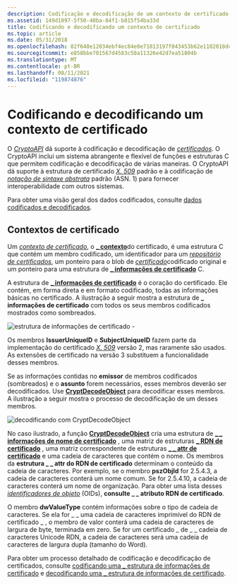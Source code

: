 ```yaml
---
description: Codificação e decodificação de um contexto de certificado usando o CryptoAPI.
ms.assetid: 149d1097-5f50-40ba-84f1-b815f54ba33d
title: Codificando e decodificando um contexto de certificado
ms.topic: article
ms.date: 05/31/2018
ms.openlocfilehash: 82f640e12034ebf4ec84e0e71013197f043453b62e1102018dcfe9ea887d6ada
ms.sourcegitcommit: e858bbe701567d4583c50a11326e42d7ea51804b
ms.translationtype: MT
ms.contentlocale: pt-BR
ms.lasthandoff: 08/11/2021
ms.locfileid: "119874876"
---
```

# <a name="encoding-and-decoding-a-certificate-context"></a>Codificando e decodificando um contexto de certificado

O [*CryptoAPI*](../secgloss/c-gly.md) dá suporte à codificação e decodificação de [*certificados*](../secgloss/c-gly.md). O CryptoAPI inclui um sistema abrangente e flexível de funções e estruturas C que permitem codificação e decodificação de várias maneiras. O CryptoAPI dá suporte à estrutura de certificado [*X. 509*](../secgloss/x-gly.md) padrão e à codificação de [*notação de sintaxe abstrata*](../secgloss/a-gly.md) padrão (ASN. 1) para fornecer interoperabilidade com outros sistemas.

Para obter uma visão geral dos dados codificados, consulte [dados codificados e decodificados](encoded-and-decoded-data.md).

## <a name="certificate-contexts"></a>Contextos de certificado

Um [*contexto de certificado*](../secgloss/c-gly.md), o [**\_ contexto**](/windows/desktop/api/Wincrypt/ns-wincrypt-cert_context)do certificado, é uma estrutura C que contém um membro codificado, um identificador para um [*repositório de certificados*](../secgloss/c-gly.md), um ponteiro para o blob de [*certificado*](../secgloss/c-gly.md)codificado original e um ponteiro para uma estrutura de [**\_ informações de certificado**](/windows/desktop/api/Wincrypt/ns-wincrypt-cert_info) C.

A estrutura de [**\_ informações de certificado**](/windows/desktop/api/Wincrypt/ns-wincrypt-cert_info) é o coração do certificado. Ele contém, em forma direta e em formato codificado, todas as informações básicas no certificado. A ilustração a seguir mostra a estrutura de **\_ informações de certificado** com todos os seus membros codificados mostrados como sombreados.

![estrutura de informações de certificado \-](images/certinf2.png)

Os membros **IssuerUniqueID** e **SubjectUniqueID** fazem parte da implementação do certificado [*X. 509*](../secgloss/x-gly.md) versão 2, mas raramente são usados. As extensões de certificado na versão 3 substituem a funcionalidade desses membros.

Se as informações contidas no **emissor** de membros codificados (sombreados) e o **assunto** forem necessários, esses membros deverão ser decodificados. Use [**CryptDecodeObject**](/windows/desktop/api/Wincrypt/nf-wincrypt-cryptdecodeobject) para decodificar esses membros. A ilustração a seguir mostra o processo de decodificação de um desses membros.

![decodificando com CryptDecodeObject](images/infoflow.png)

No caso ilustrado, a função [**CryptDecodeObject**](/windows/desktop/api/Wincrypt/nf-wincrypt-cryptdecodeobject) cria uma estrutura de [**\_ \_ informações de nome de certificado**](/windows/desktop/api/Wincrypt/ns-wincrypt-cert_name_info) , uma matriz de estruturas [**\_ RDN de certificado**](/windows/desktop/api/Wincrypt/ns-wincrypt-cert_rdn) , uma matriz correspondente de estruturas [**\_ \_ attr de certificado**](/windows/desktop/api/Wincrypt/ns-wincrypt-cert_rdn_attr) e uma cadeia de caracteres que contém o nome. Os membros da **estrutura \_ \_ attr do RDN de certificado** determinam o conteúdo da cadeia de caracteres. Por exemplo, se o membro **pszObjId** for 2.5.4.3, a cadeia de caracteres conterá um nome comum. Se for 2.5.4.10, a cadeia de caracteres conterá um nome de organização. Para obter uma lista desses [*identificadores de objeto*](../secgloss/o-gly.md) (OIDs), **consulte \_ \_ atributo RDN de certificado**.

O membro **dwValueType** contém informações sobre o tipo de cadeia de caracteres. Se ela for \_ \_ uma cadeia de caracteres imprimível do RDN de certificado \_ , o membro de valor conterá uma cadeia de caracteres de largura de byte, terminada em zero. Se for um certificado \_ de \_ \_ cadeia de caracteres Unicode RDN, a cadeia de caracteres será uma cadeia de caracteres de largura dupla (tamanho do Word).

Para obter um processo detalhado de codificação e decodificação de certificados, consulte [codificando uma \_ estrutura de informações de certificado](encoding-a-cert-info-structure.md) e [decodificando uma \_ estrutura de informações de certificado](decoding-a-cert-info-structure.md).

 

 
